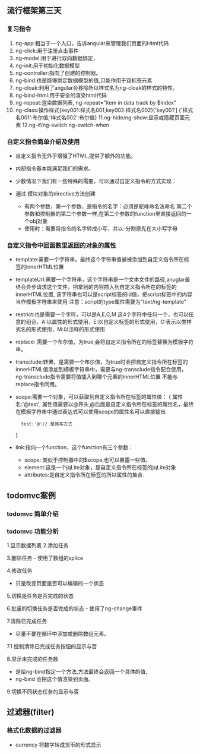 ## 流行框架第三天

### 复习指令
1. ng-app:相当于一个入口，告诉angular来管理我们页面的Html代码
2. ng-click:用于注册点击事件
3. ng-model:用于进行双向数据绑定，
4. ng-init:用于初始化数据模型
5. ng-controller:指向了创建的控制器。
6. ng-bind:也是能够绑定数据模型的值,只能作用于双标签元素
7. ng-cloak:利用了angular会移除所以样式名为ng-cloak的样式的特性。
8. ng-bind-html:用于安全的渲染html代码
9. ng-repeat:渲染数据列表, ng-repeat="item in data  track by $index"
10. ng-class:操作样式{key001:样式名001,key002:样式名002}['key001']
                {'样式名001':布尔值,'样式名002':布尔值}
11.ng-hide/ng-show:显示或隐藏页面元素
12.ng-if/ng-switch ng-switch-when




### 自定义指令简单介绍及使用
- 自定义指令无外乎增强了HTML,提供了额外的功能。
- 内部指令基本能满足我们的需求。
- 少数情况下我们有一些特殊的需要，可以通过自定义指令的方式实现：

- 通过 模块对象的directive方法创建
    + 有两个参数，第一个参数，是指令的名字：必须是驼峰命名法命名
                  第二个参数和控制器的第二个参数一样,在第二个参数的function里直接返回的一个obj对象
    + 使用时：需要将指令的名字转成小写，并以-分割原先在大小写字母
### 自定义指令中回函数里返回的对象的属性
- template:需要一个字符串，最终这个字符串值被被添加到自定义指令所在标签的innerHTML位置
- templateUrl:需要一个字符串，这个字符串是一个文本文件的路径,anuglar最终会异步请求这个文件，把拿到的内容插入到自定义指令所在的标签的innerHTML位置,
该字符串也可以是script标签的id值，把script标签中的内容当作模板字符串来使用
注意：script的type属性需要为"text/ng-template"

- restrict:也是需要一个字符，可以是A,E,C,M 这4个字符中任何一个，也可以任意的组合，A:以属性的形式使用，E:以自定义标签的形式使用，C:表示以类样式名的形式使用，M:以注释的形式使用
- replace: 需要一个布尔值，为true,会将自定义指令所在的标签替换为模板字符串。

- transclude:转置，是需要一个布尔值，为true时会把自定义指令所在标签的innerHTML值添加到模板字符串中，需要与ng-transclude指令配合使用，ng-transclude指令需要将值插入到哪个元素的innerHTML位置.不能与replace指令同用。

- scope:需要一个对象，可以获取到自定义指令所在标签的属性值：
    {
        属性名:'@test', 属性值需要以@开头,@后面是自定义指令所在标签的属性名，最终在模板字符串中通过表达式可以使用scope的属性名可以直接输出

        test:'@'// 是简写方式
    }
- link:指向一个function，这个function有三个参数：
    + scope: 类似于控制器中的$scope,也可以暴露一些值。
    + element:这是一个jqLite对象，是自定义指令所在标签的jqLite对象
    + attributes:是自定义指令所在标签的所以属性的集合.



## todomvc案例


### todomvc 简单介绍


### todomvc 功能分析

1.显示数据列表
2.添加任务

3.删除任务
    - 使用了数组的splice

4.修改任务
- 只是改变页面是否可以编辑的一个状态


5.切换是任务是否完成的状态

6.批量的切换任务是否完成的状态
    - 使用了ng-change事件

7.清除已完成任务
- 尽量不要在循环中添加或删除数组元素。

7.1 控制清除已完成任务按钮的显示与否 

8.显示未完成的任务数
- 是给ng-bind指定一个方法,方法最终会返回一个具体的值,
- ng-bind 会把这个值渲染到页面。

9.切换不同状态任务的显示与否



## 过滤器(filter)

### 格式化数据的过滤器
- currency 将数字转成货币的形式显示
><!-- 语法在数据模型后面加上 |currency  
        参数，通过冒号:的方式传递-->
    <p>{{money | currency :'￥' }}</p>

- date 将整数形式的日期转换为用户能够识别的形式;
><!-- 语法在数据模型后面加上 |currency  
        参数，通过冒号:的方式传递-->
    <p>{{money | currency :'￥' }}</p>

- limitTo 是控制字符串显示的长度
    + 有两个参数，第一个表示需要显示长度
                第二个表示从哪个索引开始显示

- orderBy,需要一个字符串作为参数：这个字符就是数组中元素的一个属性名
    ,默认是按升序排列的，如果给这个字符前加上一个-号表示降序排列.

- json

- 在js中使用过滤器的方式

```javascript
    // $filter其实是个方法
           // 第一个参数:就是过滤器的名字
           // 会返回一个方法
           //               + 至少有一个参数(就是使用到的数据)
           //               + 其他的参数依次是过滤器所使用到的参数
           var tmp = $filter('date')($scope.myDate,'yyyy年MM月-dd日 HH:mm:ss')
           $scope.tmp=tmp;
```

- 1234588910120
- 1234567891011

### 过滤数据的过滤器
- filter
- 一般是与ng-repeat指令共同使用
- 参数：可以是一个普通类型-angular会对这样的参数进行全局匹配;
        也可以是一个object对象-angular就会根据对象中的属性及属性值去数据中的每一个元素中寻找相应的属性，当前属性值相等的时候数据就会被显示。
